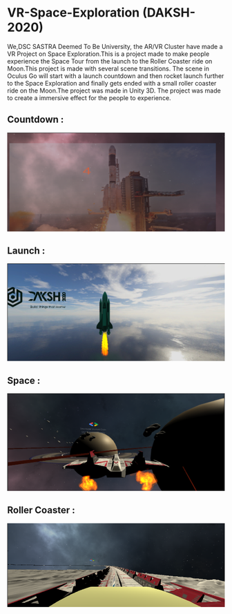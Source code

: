 # VR-Space-Exploration (DAKSH-2020)
We,DSC SASTRA Deemed To Be University, the AR/VR Cluster have made a VR Project on Space Exploration.This is a project made to make people experience the Space Tour from the launch to the Roller Coaster ride on Moon.This project is made with several scene transitions.
                       The scene in Oculus Go will start with a launch countdown and then rocket launch further to the Space Exploration and finally gets ended with a small roller coaster ride on the Moon.The project was made in Unity 3D.
                       The project was made to create a immersive effect for the people to experience.
 ## Countdown :
  ![](Images/countdown.png)
 ## Launch :
  ![](Images/launch.png)
 ## Space :
 ![](Images/solarsystem.png)
 ## Roller Coaster : 
 ![](Images/rollercoaster.png)

